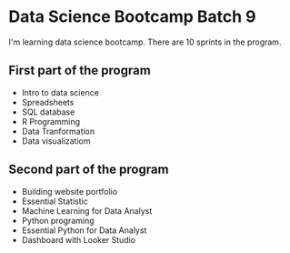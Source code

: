 # Data Science Bootcamp Batch 9

I'm learning data science bootcamp. There are 10 sprints in the program.

## First part of the program
- Intro to data science
- Spreadsheets
- SQL database
- R Programming
- Data Tranformation
- Data visualizatiom

## Second part of the program

- Building website portfolio
- Essential Statistic
- Machine Learning for Data Analyst
- Python programing
- Essential Python for Data Analyst
- Dashboard with Looker Studio
